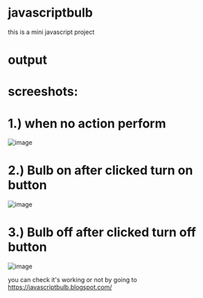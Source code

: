 # javascriptbulb

this is a mini javascript project 

# output
# screeshots:
# 1.) when no action perform 

![image](https://user-images.githubusercontent.com/106578262/171568198-c70a86e4-8a0c-4e9b-8229-37877a8470e5.png)

# 2.) Bulb on after clicked turn on button
![image](https://user-images.githubusercontent.com/106578262/171568424-791e1381-33b6-41b0-b94e-b360c2bab0bf.png)

# 3.) Bulb off after clicked turn off button
![image](https://user-images.githubusercontent.com/106578262/171568557-a34443d7-a573-47b8-bf10-a7b924d00715.png)



you can check it's working or not by going to https://javascriptbulb.blogspot.com/
